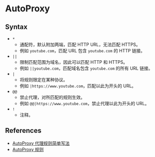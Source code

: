 # AutoProxy

## Syntax

- `*`
  - 通配符，默认附加两端，匹配 HTTP URL，无法匹配 HTTPS。
  - 例如 `youtube.com`，匹配 URL 包含 `youtube.com` 的 HTTP 链接。 
- `||`
  - 限制匹配范围为域名，因此可以匹配 HTTP 和 HTTPS。
  - 例如 `||youtube.com`，匹配域名包含 `youtube.com` 的所有 URL 链接。 
- `|`
  - 将规则限定在某种协议。
  - 例如 `|https://www.youtube.com`，匹配以此为开头的 URL。
- `@@`
  - 禁止代理，对所匹配的规则生效。
  - 例如 `@@|https://www.youtube.com`，禁止代理以此为开头的 URL。
- `!`
  - 注释。


## References

- [AutoProxy 代理规则简单写法](https://mydf.github.io/blog/autoproxy/)
- [AutoProxy 规则](https://www.cnblogs.com/dieangel/p/3783083.html)

